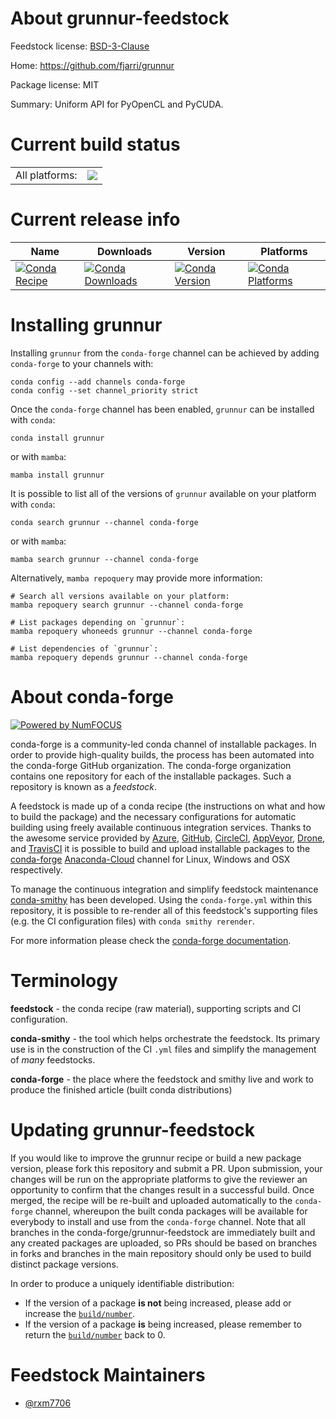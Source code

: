 About grunnur-feedstock
=======================

Feedstock license: [BSD-3-Clause](https://github.com/conda-forge/grunnur-feedstock/blob/main/LICENSE.txt)

Home: https://github.com/fjarri/grunnur

Package license: MIT

Summary: Uniform API for PyOpenCL and PyCUDA.

Current build status
====================


<table><tr><td>All platforms:</td>
    <td>
      <a href="https://dev.azure.com/conda-forge/feedstock-builds/_build/latest?definitionId=19894&branchName=main">
        <img src="https://dev.azure.com/conda-forge/feedstock-builds/_apis/build/status/grunnur-feedstock?branchName=main">
      </a>
    </td>
  </tr>
</table>

Current release info
====================

| Name | Downloads | Version | Platforms |
| --- | --- | --- | --- |
| [![Conda Recipe](https://img.shields.io/badge/recipe-grunnur-green.svg)](https://anaconda.org/conda-forge/grunnur) | [![Conda Downloads](https://img.shields.io/conda/dn/conda-forge/grunnur.svg)](https://anaconda.org/conda-forge/grunnur) | [![Conda Version](https://img.shields.io/conda/vn/conda-forge/grunnur.svg)](https://anaconda.org/conda-forge/grunnur) | [![Conda Platforms](https://img.shields.io/conda/pn/conda-forge/grunnur.svg)](https://anaconda.org/conda-forge/grunnur) |

Installing grunnur
==================

Installing `grunnur` from the `conda-forge` channel can be achieved by adding `conda-forge` to your channels with:

```
conda config --add channels conda-forge
conda config --set channel_priority strict
```

Once the `conda-forge` channel has been enabled, `grunnur` can be installed with `conda`:

```
conda install grunnur
```

or with `mamba`:

```
mamba install grunnur
```

It is possible to list all of the versions of `grunnur` available on your platform with `conda`:

```
conda search grunnur --channel conda-forge
```

or with `mamba`:

```
mamba search grunnur --channel conda-forge
```

Alternatively, `mamba repoquery` may provide more information:

```
# Search all versions available on your platform:
mamba repoquery search grunnur --channel conda-forge

# List packages depending on `grunnur`:
mamba repoquery whoneeds grunnur --channel conda-forge

# List dependencies of `grunnur`:
mamba repoquery depends grunnur --channel conda-forge
```


About conda-forge
=================

[![Powered by
NumFOCUS](https://img.shields.io/badge/powered%20by-NumFOCUS-orange.svg?style=flat&colorA=E1523D&colorB=007D8A)](https://numfocus.org)

conda-forge is a community-led conda channel of installable packages.
In order to provide high-quality builds, the process has been automated into the
conda-forge GitHub organization. The conda-forge organization contains one repository
for each of the installable packages. Such a repository is known as a *feedstock*.

A feedstock is made up of a conda recipe (the instructions on what and how to build
the package) and the necessary configurations for automatic building using freely
available continuous integration services. Thanks to the awesome service provided by
[Azure](https://azure.microsoft.com/en-us/services/devops/), [GitHub](https://github.com/),
[CircleCI](https://circleci.com/), [AppVeyor](https://www.appveyor.com/),
[Drone](https://cloud.drone.io/welcome), and [TravisCI](https://travis-ci.com/)
it is possible to build and upload installable packages to the
[conda-forge](https://anaconda.org/conda-forge) [Anaconda-Cloud](https://anaconda.org/)
channel for Linux, Windows and OSX respectively.

To manage the continuous integration and simplify feedstock maintenance
[conda-smithy](https://github.com/conda-forge/conda-smithy) has been developed.
Using the ``conda-forge.yml`` within this repository, it is possible to re-render all of
this feedstock's supporting files (e.g. the CI configuration files) with ``conda smithy rerender``.

For more information please check the [conda-forge documentation](https://conda-forge.org/docs/).

Terminology
===========

**feedstock** - the conda recipe (raw material), supporting scripts and CI configuration.

**conda-smithy** - the tool which helps orchestrate the feedstock.
                   Its primary use is in the construction of the CI ``.yml`` files
                   and simplify the management of *many* feedstocks.

**conda-forge** - the place where the feedstock and smithy live and work to
                  produce the finished article (built conda distributions)


Updating grunnur-feedstock
==========================

If you would like to improve the grunnur recipe or build a new
package version, please fork this repository and submit a PR. Upon submission,
your changes will be run on the appropriate platforms to give the reviewer an
opportunity to confirm that the changes result in a successful build. Once
merged, the recipe will be re-built and uploaded automatically to the
`conda-forge` channel, whereupon the built conda packages will be available for
everybody to install and use from the `conda-forge` channel.
Note that all branches in the conda-forge/grunnur-feedstock are
immediately built and any created packages are uploaded, so PRs should be based
on branches in forks and branches in the main repository should only be used to
build distinct package versions.

In order to produce a uniquely identifiable distribution:
 * If the version of a package **is not** being increased, please add or increase
   the [``build/number``](https://docs.conda.io/projects/conda-build/en/latest/resources/define-metadata.html#build-number-and-string).
 * If the version of a package **is** being increased, please remember to return
   the [``build/number``](https://docs.conda.io/projects/conda-build/en/latest/resources/define-metadata.html#build-number-and-string)
   back to 0.

Feedstock Maintainers
=====================

* [@rxm7706](https://github.com/rxm7706/)

